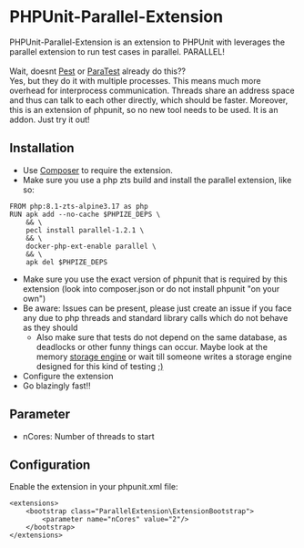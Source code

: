 # PHPUnit-Parallel-Extension

PHPUnit-Parallel-Extension is an extension to PHPUnit with leverages the parallel extension to run test cases in parallel. PARALLEL!<br><br>
Wait, doesnt [Pest](https://pestphp.com/) or [ParaTest](https://github.com/paratestphp/paratest) already do this??<br>
Yes, but they do it with multiple processes. This means much more overhead for interprocess communication. Threads share an address space and thus can talk to each other directly, which should be faster. Moreover, this is an extension of phpunit, so no new tool needs to be used. It is an addon. Just try it out!

## Installation

- Use [Composer](https://getcomposer.org/) to require the extension.
- Make sure you use a php zts build and install the parallel extension, like so:
```
FROM php:8.1-zts-alpine3.17 as php
RUN apk add --no-cache $PHPIZE_DEPS \
    && \
    pecl install parallel-1.2.1 \
    && \
    docker-php-ext-enable parallel \
    && \
    apk del $PHPIZE_DEPS
```
- Make sure you use the exact version of phpunit that is required by this extension (look into composer.json or do not install phpunit "on your own")
- Be aware: Issues can be present, please just create an issue if you face any due to php threads and standard library calls which do not behave as they should
  - Also make sure that tests do not depend on the same database, as deadlocks or other funny things can occur. Maybe look at the memory [storage engine](https://mariadb.com/kb/en/memory-storage-engine/) or wait till someone writes a storage engine designed for this kind of testing [;)](https://github.com/florianPat/mariadb-server) 
- Configure the extension
- Go blazingly fast!!

## Parameter

- nCores: Number of threads to start

## Configuration

Enable the extension in your phpunit.xml file:
```
<extensions>
    <bootstrap class="ParallelExtension\ExtensionBootstrap">
        <parameter name="nCores" value="2"/>
    </bootstrap>
</extensions>
```
